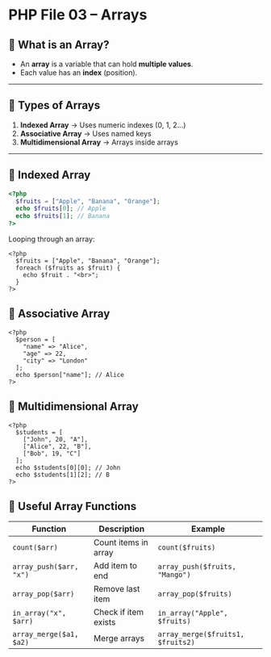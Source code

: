 # PHP File 03 – Arrays

## 🔹 What is an Array?
- An **array** is a variable that can hold **multiple values**.
- Each value has an **index** (position).

---

## 🔹 Types of Arrays
1. **Indexed Array** → Uses numeric indexes (0, 1, 2…)
2. **Associative Array** → Uses named keys
3. **Multidimensional Array** → Arrays inside arrays

---

## 🔹 Indexed Array
```php
<?php
  $fruits = ["Apple", "Banana", "Orange"];
  echo $fruits[0]; // Apple
  echo $fruits[1]; // Banana
?>
```

Looping through an array:

```
<?php
  $fruits = ["Apple", "Banana", "Orange"];
  foreach ($fruits as $fruit) {
    echo $fruit . "<br>";
  }
?>
```

## 🔹 Associative Array
```
<?php
  $person = [
    "name" => "Alice",
    "age" => 22,
    "city" => "London"
  ];
  echo $person["name"]; // Alice
?>
```

## 🔹 Multidimensional Array
```
<?php
  $students = [
    ["John", 20, "A"],
    ["Alice", 22, "B"],
    ["Bob", 19, "C"]
  ];
  echo $students[0][0]; // John
  echo $students[1][2]; // B
?>
```

## 🔹 Useful Array Functions

| Function | Description | Example |
|----------|-------------|---------|
| `count($arr)` | Count items in array | `count($fruits)` |
| `array_push($arr, "x")` | Add item to end | `array_push($fruits, "Mango")` |
| `array_pop($arr)` | Remove last item | `array_pop($fruits)` |
| `in_array("x", $arr)` | Check if item exists | `in_array("Apple", $fruits)` |
| `array_merge($a1, $a2)` | Merge arrays | `array_merge($fruits1, $fruits2)` |
